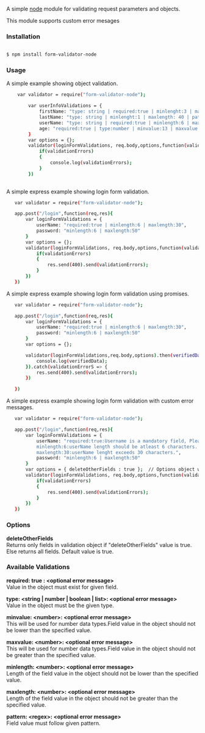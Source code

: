 
A simple [node](http://nodejs.org) module for validating request parameters and objects.

This module supports custom error mesages

### Installation

```sh

$ npm install form-validator-node

```

### Usage


A simple example showing object validation.
```sh
	var validator = require("form-validator-node");

		var userInfoValidations = {
			firstName: "type: string | required:true | minlenght:3 | maxlength: 40 | pattern:/^[A-Za-z0-9]*$/",
			lastName: "type: string | minlenght:1 | maxlength: 40 | pattern:/^[A-Za-z0-9]*$/",
			userName: "type: string | required:true | minlength:6 | maxlength:30 | pattern:/^[A-Za-z0-9_]*$/",
			age: "required:true | type:number | minvalue:13 | maxvalue:70",
		}
		var options = {};
		validator(loginFormValidations, req.body,options,function(validationErrors, verifiedData){
			if(validationErrors)
			{
				console.log(validationErrors);
			}
		})
	
```
 
A simple express example showing login form validation.

 ```sh
	var validator = require("form-validator-node");

	app.post("/login",function(req,res){
		var loginFormValidations = {
			userName: "required:true | minlength:6 | maxlength:30",
			password: "minlength:6 | maxlength:50"
		}
		var options = {};
		validator(loginFormValidations, req.body,options,function(validationErrors, verifiedData){
			if(validationErrors)
			{
				res.send(400).send(validationErrors);
			}
		})
	})
```



A simple express example showing login form validation using promises.

 ```sh
	var validator = require("form-validator-node");

	app.post("/login",function(req,res){
		var loginFormValidations = {
			userName: "required:true | minlength:6 | maxlength:30",
			password: "minlength:6 | maxlength:50"
		}
		var options = {};

		validator(loginFormValidations,req.body,options).then(verifiedData=>{
			console.log(verifiedData);
		}).catch(validationErrorS => {
			res.send(400).send(validationErrors);
		})

	})
```


A simple express example showing login form validation with custom error messages.

 ```sh
	var validator = require("form-validator-node");

	app.post("/login",function(req,res){
		var loginFormValidations = {
			userName: "required:true:Username is a mandatory field, Please fill out the field. | 
			minlength:6:userName length should be atleast 6 characters. | 
			maxlength:30:userName lenght exceeds 30 characters.",
			password: "minlength:6 | maxlength:50"
		}
		var options = { deleteOtherFields : true };  // Options object will be explained in below sections.
		validator(loginFormValidations, req.body,options,function(validationErrors, verifiedData){
			if(validationErrors)
			{
				res.send(400).send(validationErrors);
			}
		})
	})
```

### Options

**deleteOtherFields**   
Returns only fields in validation object if "deleteOtherFields" value is true. Else returns all fields. Default value is true. 
  

### Available Validations

**required:  true : &lt;optional error message>**  
Value in the object must exist for given field.

**type: &lt;string | number | boolean | list>: &lt;optional error message>**  
Value in the object must be the given type.

**minvalue: &lt;number>: &lt;optional error message>**  
This will be used for number data types.Field value in the object should not be lower than the specified value.

**maxvalue: &lt;number>: &lt;optional error message>**  
This will be used for number data types.Field value in the object should not be greater than the specified value.

**minlength: &lt;number>: &lt;optional error message>**  
Length of the field value in the object  should not be lower than the specified value.

**maxlength: &lt;number>: &lt;optional error message>**  
Length of the field value in the object  should not be greater than the specified value.

**pattern: &lt;regex>: &lt;optional error message>**  
Field value must follow given pattern.
